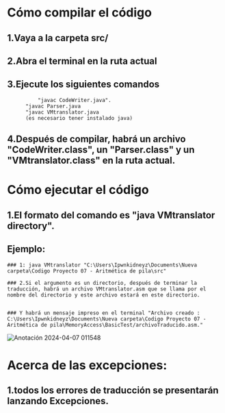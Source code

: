 # Cómo compilar el código
## 1.Vaya a la carpeta src/ 

## 2.Abra el terminal en la ruta actual

## 3.Ejecute los siguientes comandos 

              "javac CodeWriter.java".
	      "javac Parser.java
	      "javac VMtranslator.java
	      (es necesario tener instalado java)

## 4.Después de compilar, habrá un archivo "CodeWriter.class", un "Parser.class" y un "VMtranslator.class" en la ruta actual.

# Cómo ejecutar el código

## 1.El formato del comando es "java VMtranslator directory".


## Ejemplo:
    ### 1: java VMtranslator "C:\Users\Ipwnkidneyz\Documents\Nueva carpeta\Codigo Proyecto 07 - Aritmética de pila\src"
	
    ### 2.Si el argumento es un directorio, después de terminar la traducción, habrá un archivo VMtranslator.asm que se llama por el nombre del directorio y este archivo estará en este directorio.


    ### Y habrá un mensaje impreso en el terminal "Archivo creado : C:\Users\Ipwnkidneyz\Documents\Nueva carpeta\Codigo Proyecto 07 - Aritmética de pila\MemoryAccess\BasicTest/archivoTraducido.asm."
![Anotación 2024-04-07 011548](https://github.com/JuanDavidSaavedra/WolfPack-Devs/assets/159449419/e652808f-f922-4cff-a24e-f78a6c389083)
# Acerca de las excepciones: 

## 1.todos los errores de traducción se presentarán lanzando Excepciones. 



